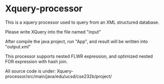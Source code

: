 # Xquery-processor

This is a xquery processor used to query from an XML structured database.

Please write XQuery into the file named "input"

After compile the java project, run "App", and result will be written into "output.xml"

This processor supports nested FLWR expression, and optimized nested FOR expression with hash join.

All source code is under: Xquery-processor/src/main/java/edu/ucsd/cse232b/project/